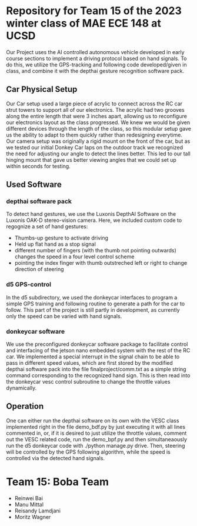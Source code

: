 # Repository for Team 15 of the 2023 winter class of MAE ECE 148 at UCSD
Our Project uses the AI controlled autonomous vehicle developed in early course sections to implement a driving protocol based on hand signals. To do this, we utilize the GPS-tracking and following code developed/given in class, and combine it with the depthai gesture recognition software pack. 

## **Car Physical Setup**
Our Car setup used a large piece of acrylic to connect across the RC car strut towers to support all of our electronics. The acrylic had two grooves along the entire length that were 3 inches apart, allowing us to reconfigure our electronics layout as the class progressed. We knew we would be given different devices through the length of the class, so this modular setup gave us the ability to adapt to them quickly rather than redesigning everytime. Our camera setup was originally a rigid mount on the front of the car, but as we tested our initial Donkey Car laps on the outdoor track we recognized the need for adjusting our angle to detect the lines better. This led to our tall hinging mount that gave us better viewing angles that we could set up within seconds for testing.


## **Used Software**
### depthai software pack
To detect hand gestures, we use the Luxonis DepthAI Software on the Luxonis OAK-D stereo-vision camera. Here, we included custom code to regognize a set of hand gestures: 
- Thumbs-up gesture to activate driving
- Held up flat hand as a stop signal 
- different number of fingers (with the thumb not pointing outwards) changes the speed in a four level control scheme
- pointing the index finger with thumb outstreched left or right to change direction of steering 
### d5 GPS-control
In the d5 subdirectory, we used the donkeycar interfaces to program a simple GPS training and following routine to generate a path for the car to follow. This part of the project is still partly in development, as currently only the speed can be varied with hand signals.
### donkeycar software
We use the preconfigured donkeycar software package to facilitate control and interfacing of the jetson nano embedded system with the rest of the RC car. We implemented a special interrupt in the signal chain to be able to pass in different speed values, which are first stored by the modified depthai software pack into the file finalproject/comm.txt as a simple string command corresponding to the recognized hand sign. This is then read into the donkeycar vesc control subroutine to change the throttle values dynamically. 
## Operation
One can either run the depthai software on its own with the VESC class implemented right in the file demo_bdf.py by just executing it with all lines commented in, or, if it is desired to just utilize the throttle values, comment out the VESC related code, run the demo_bpf.py and then simultaneaously run the d5 donkeycar code with ./python manage.py drive. Then, steering will be controlled by the GPS following algorithm, while the speed is controlled via the detected hand signals.

# **Team 15: Boba Team**
- Reinwei Bai
- Manu Mittal
- Reisandy Lamdjani
- Moritz Wagner
